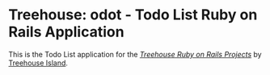 # Treehouse: odot - Todo List Ruby on Rails Application

This is the Todo List application for
the [*Treehouse Ruby on Rails Projects*](http://teamtreehouse.com/)
by [Treehouse Island](http://teamtreehouse.com/library).